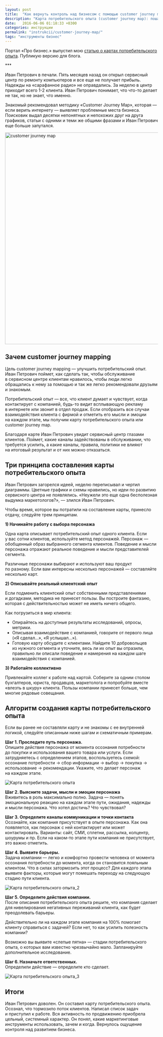 ```yaml
---
layout: post
title:  "Как вернуть контроль над бизнесом с помощью customer journey map"
description: "Карта потребительского опыта (customer journey map): пошаговая инструкция по составлению и использованию."
date:   2016-06-06 01:18:33 +0300
categories: инструкции
permalink: "instrukcii/customer-journey-map/"
tags: "инструменты бизнес"
---
```


<p>Портал «Про бизнес.» выпустил мою <a href="http://probusiness.by/tech/2150-kak-vzglyanut-na-rabotu-kompanii-glazami-klientov-chtoby-povysit-prodazhi-metodika-customer-journey-mapping.html">статью о&nbsp;картах потребительского опыта</a>. Публикую версию для блога.</p><!--more-->
<p>***</p>
<p>Иван Петрович в&nbsp;печали. Пять месяцев назад он&nbsp;открыл сервисный центр по&nbsp;ремонту компьютеров и&nbsp;все еще не&nbsp;получает прибыль. Надежды на&nbsp;«сарафанное радио» не&nbsp;оправдались. За&nbsp;неделю в&nbsp;центр приходит всего <nobr>1-2 клиента.</nobr> Иван Петрович понимает, что что-то делает не&nbsp;так, но&nbsp;не&nbsp;знает, что именно.</p>
<p>Знакомый рекомендовал методику «Customer Journey Map», которая&nbsp;— если верить интернету&nbsp;— выявляет проблемные места бизнеса. Поисковик выдал десятки непонятных и&nbsp;непохожих друг на&nbsp;друга графиков, статьи с&nbsp;одними и&nbsp;теми&nbsp;же общими фразами и&nbsp;Иван Петрович еще больше запутался.</p>
<p><img src="/images/cjm4.jpg" alt="customer journey map" width="695" height="695" /></p>
<h2>Зачем customer journey mapping</h2>
<p>Цель customer journey mapping&nbsp;— улучшить потребительский опыт. Иван Петрович поймет, как сделать так, чтобы обслуживание в&nbsp;сервисном центре клиентам нравилось, чтобы люди легко обращались к&nbsp;нему за&nbsp;помощью и&nbsp;так&nbsp;же легко рекомендовали друзьям и&nbsp;знакомым.</p>
<p>Потребительский опыт&nbsp;— все, что клиент думает и&nbsp;чувствует, когда контактирует с&nbsp;компанией, будь-то видит всплывающую рекламу в&nbsp;интернете или звонит в&nbsp;отдел продаж. Если отобразить все случаи взаимодействия клиента с&nbsp;фирмой и&nbsp;отметить его мысли и&nbsp;эмоции на&nbsp;каждом этапе, мы&nbsp;получим карту потребительского опыта или customer journey map.</p>
<p>Благодаря карте Иван Петрович увидит сервисный центр глазами клиентов. Поймет, какие каналы задействованы в&nbsp;обслуживании, что требуется усилить, а&nbsp;какие каналы, правила, политики не&nbsp;влияют на&nbsp;итоговый результат и&nbsp;от&nbsp;них можно отказаться.</p>
<h2>Три принципа составления карты потребительского опыта</h2>
<p>Иван Петрович загорелся идеей, неделю переписывал и&nbsp;чертил диаграммы. Цветные графики и&nbsp;схемы нравились, но&nbsp;идеи по&nbsp;развитию сервисного центра не&nbsp;появлялись. «Неужели это еще одна бесполезная выдумка маркетологов?»,&nbsp;— злился Иван Петрович. </p>

<p>Чтобы время, которое вы&nbsp;потратили на&nbsp;составление карты, принесло отдачу, следуйте трем принципам.</p>
<p><strong>1) Начинайте работу с&nbsp;выбора персонажа</strong></p>
<p>Одна карта описывает потребительский опыт одного клиента. Если у&nbsp;вас сотни клиентов, используйте метод персонажей. Персонаж&nbsp;— обобщенный образ выбранного сегмента клиентов. Поведение и&nbsp;мысли персонажа отражают реальное поведение и&nbsp;мысли представителей сегмента.</p>
<p>Различные персонажи выбирают и&nbsp;используют ваш продукт по&nbsp;разному. Если вам интересны несколько персонажей&nbsp;— составляйте несколько карт.</p>
<p><strong>2) Описывайте реальный клиентский опыт</strong></p>
<p>Если подменить клиентский опыт собственными представлениями и&nbsp;догадками, методика не&nbsp;принесет пользы. Вы&nbsp;построите фантазию, которая с&nbsp;действительностью может не&nbsp;иметь ничего общего.</p>
<p>Как погрузиться в&nbsp;мир клиента:</p>
<ul> 
<li>Опирайтесь на&nbsp;доступные результаты исследований, опросы, метрики.</li>
<li>Описывая взаимодействие с&nbsp;компанией, говорите от&nbsp;первого лица («Я&nbsp;сделал...», «Я&nbsp;услышал...»).</li>
<li>Готовую карту обсудите с&nbsp;клиентами. Найдите 10&nbsp;добровольцев из&nbsp;нужного сегмента и&nbsp;уточните, весь&nbsp;ли их&nbsp;опыт вы&nbsp;отразили, правильно&nbsp;ли описали поведение и&nbsp;намерения на&nbsp;каждом шаге взаимодействия с&nbsp;компанией.</li>
 </ul>
<p><strong>3) Работайте коллективно</strong></p>
<p>Привлекайте коллег к&nbsp;работе над картой. Соберите за&nbsp;одним столом бухгалтеров, юриста, продавцов, маркетолога и&nbsp;попробуйте вместе «влезть в&nbsp;шкуру» клиента. Пользы компании принесет больше, чем многие рядовые совещания.</p>
<h2>Алгоритм создания карты потребительского опыта</h2>
<p>Если вы&nbsp;ранее не&nbsp;составляли карту и&nbsp;не&nbsp;знакомы с&nbsp;ее&nbsp;внутренней логикой, следуйте описанным ниже шагам и&nbsp;схематичным примерам.</p>
<p><strong>Шаг&nbsp;1. Проследите путь персонажа.</strong><br/>
 Опишите действия персонажа от&nbsp;момента осознания потребности до&nbsp;покупки и&nbsp;использования вашего товара или услуги. Если затрудняетесь с&nbsp;определением этапов, воспользуетесь схемой: осознание потребности → сбор информации → выбор → покупка → использование → рекомендации. Укажите, что делает персонаж на&nbsp;каждом этапе. 
</p>
<p><img src="/images/cjm1.jpg" alt="Карта потребительского опыта" /></p>
<p><strong>Шаг&nbsp;2. Выясните задачи, мысли и&nbsp;эмоции персонажа</strong><br/>
 Вживитесь в&nbsp;роль максимально полно. Задача&nbsp;— понять эмоциональную реакцию на&nbsp;каждом этапе пути, ожидания, надежды и&nbsp;мысли персонажа. Что хотел достичь? Что чувствовал? 
</p>
<p><strong>Шаг&nbsp;3. Определите каналы коммуникации и&nbsp;точки контакта</strong><br/>
 Осознайте, как компания присутствует в&nbsp;опыте персонажа. Как она появляется, как персонаж с&nbsp;ней контактирует или может контактировать. Варианты: сайт, СМИ, сплетни, рассылка, колцентр, шоурумы и&nbsp;пр. Если на&nbsp;каком-то этапе пути компания не&nbsp;присутствует, это важно отметить. 
</p>
<p><strong>Шаг&nbsp;4. Выявите барьеры.</strong><br/>
 Задача компании&nbsp;— легко и&nbsp;комфортно провести человека от&nbsp;момента осознания потребности до&nbsp;момента, когда он&nbsp;становится лояльным клиентом. Что в&nbsp;силах затормозить этот процесс? Для каждого этапа выявите факторы, которые могут помешать переходу на&nbsp;следующую стадию пути клиента. 
</p>
<p><img src="/images/cjm2.jpg" alt="Карта потребительского опыта_2" /></p>
<p><strong>Шаг&nbsp;5. Определите действия компании.</strong><br/>
 После описания потребительского опыта решите, что компания сделает для нивелирования негативных переживаний клиента, как будет преодолевать барьеры. 
</p>
<p>Действительно&nbsp;ли на&nbsp;каждом этапе компания на&nbsp;100% помогает клиенту справиться с&nbsp;задачей? Если нет, то&nbsp;как усилить полезность компании?</p>
<p>Возможно вы&nbsp;выявите «слепые пятна»&nbsp;— стадии потребительского опыта, о&nbsp;которых вам известно чрезвычайно мало. Запланируйте дополнительное исследование.</p>
<p><strong>Шаг&nbsp;6. Назначьте ответственных.</strong><br/>
 Определили действие&nbsp;— определите кто сделает. 
</p>
<p><img src="/images/cjm3.jpg" alt="Карта потребительского опыта_3" /></p>
<h2>Итоги</h2>
<p>Иван Петрович доволен. Он&nbsp;составил карту потребительского опыта. Осознал, что тормозило поток клиентов. Написал список задач и&nbsp;приступил к&nbsp;работе. Вся активность по&nbsp;продвижению приобрела цельный, системный характер. Он&nbsp;понял, какие маркетинговые инструменты использовать, зачем и&nbsp;когда. Вернулось ощущение контроля над развитием бизнеса.</p>
